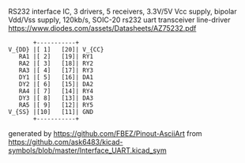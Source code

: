 RS232 interface IC, 3 drivers, 5 receivers, 3.3V/5V Vcc supply, bipolar Vdd/Vss supply, 120kb/s, SOIC-20
rs232 uart transceiver line-driver
https://www.diodes.com/assets/Datasheets/AZ75232.pdf


	       +-----------+
	V_{DD} |[ 1]   [20]| V_{CC}
	   RA1 |[ 2]   [19]| RY1
	   RA2 |[ 3]   [18]| RY2
	   RA3 |[ 4]   [17]| RY3
	   DY1 |[ 5]   [16]| DA1
	   DY2 |[ 6]   [15]| DA2
	   RA4 |[ 7]   [14]| RY4
	   DY3 |[ 8]   [13]| DA3
	   RA5 |[ 9]   [12]| RY5
	V_{SS} |[10]   [11]| GND
	       +-----------+


generated by https://github.com/FBEZ/Pinout-AsciiArt from https://github.com/ask6483/kicad-symbols/blob/master/Interface_UART.kicad_sym